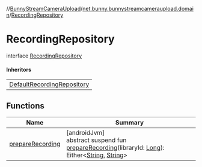 //[BunnyStreamCameraUpload](../../../index.md)/[net.bunny.bunnystreamcameraupload.domain](../index.md)/[RecordingRepository](index.md)

# RecordingRepository

interface [RecordingRepository](index.md)

#### Inheritors

| |
|---|
| [DefaultRecordingRepository](../../net.bunny.bunnystreamcameraupload.data/-default-recording-repository/index.md) |

## Functions

| Name | Summary |
|---|---|
| [prepareRecording](prepare-recording.md) | [androidJvm]<br>abstract suspend fun [prepareRecording](prepare-recording.md)(libraryId: [Long](https://kotlinlang.org/api/core/kotlin-stdlib/kotlin/-long/index.html)): Either&lt;[String](https://kotlinlang.org/api/core/kotlin-stdlib/kotlin/-string/index.html), [String](https://kotlinlang.org/api/core/kotlin-stdlib/kotlin/-string/index.html)&gt; |